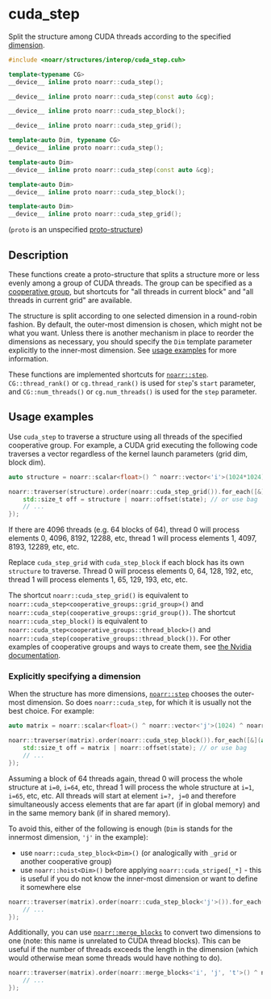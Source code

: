 # cuda_step

Split the structure among CUDA threads according to the specified [dimension](../Glossary.md#dimension).

```hpp
#include <noarr/structures/interop/cuda_step.cuh>

template<typename CG>
__device__ inline proto noarr::cuda_step();

__device__ inline proto noarr::cuda_step(const auto &cg);

__device__ inline proto noarr::cuda_step_block();

__device__ inline proto noarr::cuda_step_grid();

template<auto Dim, typename CG>
__device__ inline proto noarr::cuda_step();

template<auto Dim>
__device__ inline proto noarr::cuda_step(const auto &cg);

template<auto Dim>
__device__ inline proto noarr::cuda_step_block();

template<auto Dim>
__device__ inline proto noarr::cuda_step_grid();
```

(`proto` is an unspecified [proto-structure](../Glossary.md#proto-structure))


## Description

These functions create a proto-structure that splits a structure more or less evenly among a group of CUDA threads.
The group can be specified as a [cooperative group](https://docs.nvidia.com/cuda/cuda-c-programming-guide/index.html#cooperative-groups),
but shortcuts for "all threads in current block" and "all threads in current grid" are available.

The structure is split according to one selected dimension in a round-robin fashion.
By default, the outer-most dimension is chosen, which might not be what you want.
Unless there is another mechanism in place to reorder the dimensions as necessary,
you should specify the `Dim` template parameter explicitly to the inner-most dimension.
See [usage examples](#usage-examples) for more information.

These functions are implemented shortcuts for [`noarr::step`](step.md).
`CG::thread_rank()` or `cg.thread_rank()` is used for `step`'s `start` parameter,
and `CG::num_threads()` or `cg.num_threads()` is used for the `step` parameter.


## Usage examples

Use `cuda_step` to traverse a structure using all threads of the specified cooperative group.
For example, a CUDA grid executing the following code traverses a vector regardless of the kernel launch parameters (grid dim, block dim).

```cpp
auto structure = noarr::scalar<float>() ^ noarr::vector<'i'>(1024*1024);

noarr::traverser(structure).order(noarr::cuda_step_grid()).for_each([&](auto state) {
	std::size_t off = structure | noarr::offset(state); // or use bag
	// ...
});
```

If there are 4096 threads (e.g. 64 blocks of 64), thread 0 will process elements 0, 4096, 8192, 12288, etc, thread 1 will process elements 1, 4097, 8193, 12289, etc, etc.

Replace `cuda_step_grid` with `cuda_step_block` if each block has its own `structure` to traverse.
Thread 0 will process elements 0, 64, 128, 192, etc, thread 1 will process elements 1, 65, 129, 193, etc, etc.

The shortcut `noarr::cuda_step_grid()` is equivalent to `noarr::cuda_step<cooperative_groups::grid_group>()` and `noarr::cuda_step(cooperative_groups::grid_group())`.
The shortcut `noarr::cuda_step_block()` is equivalent to `noarr::cuda_step<cooperative_groups::thread_block>()` and `noarr::cuda_step(cooperative_groups::thread_block())`.
For other examples of cooperative groups and ways to create them, see [the Nvidia documentation](https://docs.nvidia.com/cuda/cuda-c-programming-guide/index.html#cooperative-groups).

### Explicitly specifying a dimension

When the structure has more dimensions, [`noarr::step`](step.md) chooses the outer-most dimension.
So does `noarr::cuda_step`, for which it is usually not the best choice. For example:

```cpp
auto matrix = noarr::scalar<float>() ^ noarr::vector<'j'>(1024) ^ noarr::vector<'i'>(1024);

noarr::traverser(matrix).order(noarr::cuda_step_block()).for_each([&](auto state) {
	std::size_t off = matrix | noarr::offset(state); // or use bag
	// ...
});
```

Assuming a block of 64 threads again, thread 0 will process the whole structure at `i=0`, `i=64`, etc, thread 1 will process the whole structure at `i=1`, `i=65`, etc, etc.
All threads will start at element `i=?, j=0` and therefore simultaneously access elements that are far apart (if in global memory) and in the same memory bank (if in shared memory).

To avoid this, either of the following is enough (`Dim` is stands for the innermost dimension, `'j'` in the example):
- use `noarr::cuda_step_block<Dim>()` (or analogically with `_grid` or another cooperative group)
- use `noarr::hoist<Dim>()` before applying `noarr::cuda_striped[_*]` - this is useful if you do not know the inner-most dimension or want to define it somewhere else

```cpp
noarr::traverser(matrix).order(noarr::cuda_step_block<'j'>()).for_each([&](auto state) {
	// ...
});
```

Additionally, you can use [`noarr::merge_blocks`](merge_blocks.md) to convert two dimensions to one (note: this name is unrelated to CUDA thread blocks).
This can be useful if the number of threads exceeds the length in the dimension (which would otherwise mean some threads would have nothing to do).

```cpp
noarr::traverser(matrix).order(noarr::merge_blocks<'i', 'j', 't'>() ^ noarr::cuda_step_grid<'t'>()).for_each([&](auto state) {
	// ...
});
```
